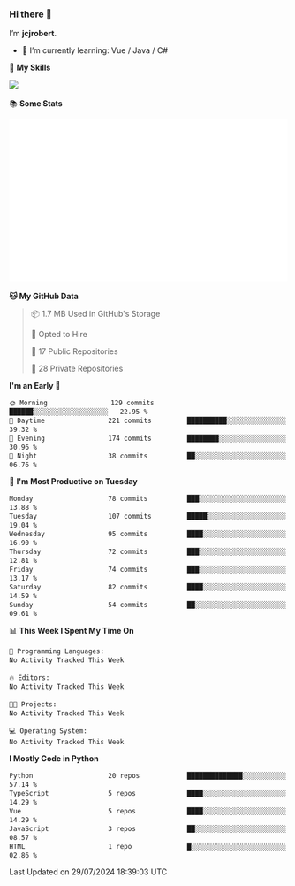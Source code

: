 ### Hi there 👋

I’m **jcjrobert**.

- 🌱 I’m currently learning: Vue / Java / C#

🌟 **My Skills**

![](https://img.shields.io/badge/-Python-3e74a2?style=flat-square&logo=Python&logoColor=fff)

📚 **Some Stats**

![](https://github.com/jcjrobert/github-stats/blob/master/generated/overview.svg)

<!--START_SECTION:waka-->
**🐱 My GitHub Data** 

> 📦 1.7 MB Used in GitHub's Storage 
 > 
> 💼 Opted to Hire
 > 
> 📜 17 Public Repositories 
 > 
> 🔑 28 Private Repositories 
 > 
**I'm an Early 🐤** 

```text
🌞 Morning                129 commits         ██████░░░░░░░░░░░░░░░░░░░   22.95 % 
🌆 Daytime                221 commits         ██████████░░░░░░░░░░░░░░░   39.32 % 
🌃 Evening                174 commits         ████████░░░░░░░░░░░░░░░░░   30.96 % 
🌙 Night                  38 commits          ██░░░░░░░░░░░░░░░░░░░░░░░   06.76 % 
```
📅 **I'm Most Productive on Tuesday** 

```text
Monday                   78 commits          ███░░░░░░░░░░░░░░░░░░░░░░   13.88 % 
Tuesday                  107 commits         █████░░░░░░░░░░░░░░░░░░░░   19.04 % 
Wednesday                95 commits          ████░░░░░░░░░░░░░░░░░░░░░   16.90 % 
Thursday                 72 commits          ███░░░░░░░░░░░░░░░░░░░░░░   12.81 % 
Friday                   74 commits          ███░░░░░░░░░░░░░░░░░░░░░░   13.17 % 
Saturday                 82 commits          ████░░░░░░░░░░░░░░░░░░░░░   14.59 % 
Sunday                   54 commits          ██░░░░░░░░░░░░░░░░░░░░░░░   09.61 % 
```


📊 **This Week I Spent My Time On** 

```text
💬 Programming Languages: 
No Activity Tracked This Week

🔥 Editors: 
No Activity Tracked This Week

🐱‍💻 Projects: 
No Activity Tracked This Week

💻 Operating System: 
No Activity Tracked This Week
```

**I Mostly Code in Python** 

```text
Python                   20 repos            ██████████████░░░░░░░░░░░   57.14 % 
TypeScript               5 repos             ████░░░░░░░░░░░░░░░░░░░░░   14.29 % 
Vue                      5 repos             ████░░░░░░░░░░░░░░░░░░░░░   14.29 % 
JavaScript               3 repos             ██░░░░░░░░░░░░░░░░░░░░░░░   08.57 % 
HTML                     1 repo              █░░░░░░░░░░░░░░░░░░░░░░░░   02.86 % 
```




 Last Updated on 29/07/2024 18:39:03 UTC
<!--END_SECTION:waka-->
